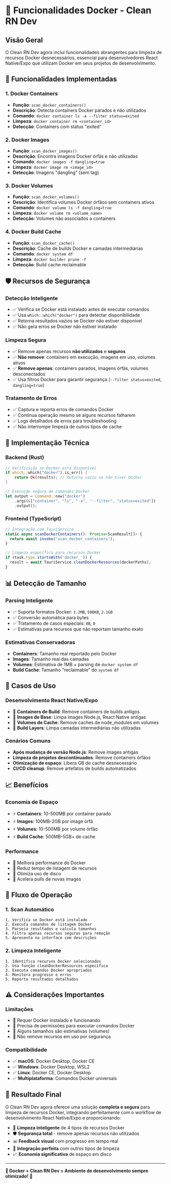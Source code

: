# 🐳 Funcionalidades Docker - Clean RN Dev

## Visão Geral

O Clean RN Dev agora inclui funcionalidades abrangentes para limpeza de recursos Docker desnecessários, essencial para desenvolvedores React Native/Expo que utilizam Docker em seus projetos de desenvolvimento.

## 🚀 Funcionalidades Implementadas

### 1. **Docker Containers** 
- **Função**: `scan_docker_containers()`
- **Descrição**: Detecta containers Docker parados e não utilizados
- **Comando**: `docker container ls -a --filter status=exited`
- **Limpeza**: `docker container rm <container_id>`
- **Detecção**: Containers com status "exited"

### 2. **Docker Images**
- **Função**: `scan_docker_images()`
- **Descrição**: Encontra imagens Docker órfãs e não utilizadas
- **Comando**: `docker images -f dangling=true`
- **Limpeza**: `docker image rm <image_id>`
- **Detecção**: Imagens "dangling" (sem tag)

### 3. **Docker Volumes**
- **Função**: `scan_docker_volumes()`
- **Descrição**: Identifica volumes Docker órfãos sem containers ativos
- **Comando**: `docker volume ls -f dangling=true`
- **Limpeza**: `docker volume rm <volume_name>`
- **Detecção**: Volumes não associados a containers

### 4. **Docker Build Cache**
- **Função**: `scan_docker_cache()`
- **Descrição**: Cache de builds Docker e camadas intermediárias
- **Comando**: `docker system df`
- **Limpeza**: `docker builder prune -f`
- **Detecção**: Build cache reclaimable

## 🛡️ Recursos de Segurança

### **Detecção Inteligente**
- ✅ Verifica se Docker está instalado antes de executar comandos
- ✅ Usa `which::which("docker")` para detectar disponibilidade
- ✅ Retorna resultados vazios se Docker não estiver disponível
- ✅ Não gera erros se Docker não estiver instalado

### **Limpeza Segura**
- ✅ Remove apenas recursos **não utilizados** e **seguros**
- ✅ **Não remove**: containers em execução, imagens em uso, volumes ativos
- ✅ **Remove apenas**: containers parados, imagens órfãs, volumes desconectados
- ✅ Usa filtros Docker para garantir segurança (`--filter status=exited`, `dangling=true`)

### **Tratamento de Erros**
- ✅ Captura e reporta erros de comandos Docker
- ✅ Continua operação mesmo se alguns recursos falharem
- ✅ Logs detalhados de erros para troubleshooting
- ✅ Não interrompe limpeza de outros tipos de cache

## 🔧 Implementação Técnica

### **Backend (Rust)**
```rust
// Verificação se Docker está disponível
if which::which("docker").is_err() {
    return Ok(results); // Retorna vazio se não tiver Docker
}

// Execução segura de comandos Docker
let output = Command::new("docker")
    .args(&["container", "ls", "-a", "--filter", "status=exited"])
    .output();
```

### **Frontend (TypeScript)**
```typescript
// Integração com TauriService
static async scanDockerContainers(): Promise<ScanResult[]> {
  return await invoke('scan_docker_containers');
}

// Limpeza específica para recursos Docker
if (task.type.startsWith('docker_')) {
  result = await TauriService.cleanDockerResources(dockerPaths);
}
```

## 📊 Detecção de Tamanho

### **Parsing Inteligente**
- ✅ Suporta formatos Docker: `1.2MB`, `500KB`, `2.1GB`
- ✅ Conversão automática para bytes
- ✅ Tratamento de casos especiais: `0B`, `0`
- ✅ Estimativas para recursos que não reportam tamanho exato

### **Estimativas Conservadoras**
- **Containers**: Tamanho real reportado pelo Docker
- **Images**: Tamanho real das camadas
- **Volumes**: Estimativa de 1MB + parsing de `docker system df`
- **Build Cache**: Tamanho "reclaimable" do `system df`

## 🎯 Casos de Uso

### **Desenvolvimento React Native/Expo**
- 🐳 **Containers de Build**: Remove containers de builds antigos
- 🐳 **Images de Base**: Limpa images Node.js, React Native antigas
- 🐳 **Volumes de Cache**: Remove caches de node_modules em volumes
- 🐳 **Build Layers**: Limpa camadas intermediárias não utilizadas

### **Cenários Comuns**
- **Após mudança de versão Node.js**: Remove images antigas
- **Limpeza de projetos descontinuados**: Remove containers órfãos
- **Otimização de espaço**: Libera GB de cache desnecessário
- **CI/CD cleanup**: Remove artefatos de builds automatizados

## 📈 Benefícios

### **Economia de Espaço**
- ⚡ **Containers**: 10-500MB por container parado
- ⚡ **Images**: 100MB-2GB por image órfã
- ⚡ **Volumes**: 10-500MB por volume órfão
- ⚡ **Build Cache**: 500MB-5GB+ de cache

### **Performance**
- 🚀 Melhora performance do Docker
- 🚀 Reduz tempo de listagem de recursos
- 🚀 Otimiza uso de disco
- 🚀 Acelera pulls de novas images

## 🔄 Fluxo de Operação

### **1. Scan Automático**
```
1. Verifica se Docker está instalado
2. Executa comandos de listagem Docker
3. Parseia resultados e calcula tamanhos
4. Filtra apenas recursos seguros para remoção
5. Apresenta na interface com descrições
```

### **2. Limpeza Inteligente**
```
1. Identifica recursos Docker selecionados
2. Usa função cleanDockerResources específica
3. Executa comandos Docker apropriados
4. Monitora progresso e erros
5. Reporta resultados detalhados
```

## ⚠️ Considerações Importantes

### **Limitações**
- 📝 Requer Docker instalado e funcionando
- 📝 Precisa de permissões para executar comandos Docker
- 📝 Alguns tamanhos são estimativas (volumes)
- 📝 Não remove recursos em uso por segurança

### **Compatibilidade**
- ✅ **macOS**: Docker Desktop, Docker CE
- ✅ **Windows**: Docker Desktop, WSL2
- ✅ **Linux**: Docker CE, Docker Desktop
- ✅ **Multiplataforma**: Comandos Docker universais

## 🎉 Resultado Final

O Clean RN Dev agora oferece uma solução **completa e segura** para limpeza de recursos Docker, integrando perfeitamente com o workflow de desenvolvimento React Native/Expo e proporcionando:

- 🧹 **Limpeza inteligente** de 4 tipos de recursos Docker
- 🛡️ **Segurança total** - remove apenas recursos não utilizados
- 📊 **Feedback visual** com progresso em tempo real
- 🔄 **Integração perfeita** com outros tipos de limpeza
- 📈 **Economia significativa** de espaço em disco

---

**🐳 Docker + Clean RN Dev = Ambiente de desenvolvimento sempre otimizado!** 🚀 